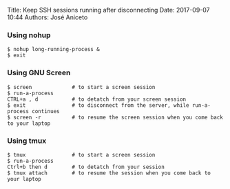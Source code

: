 Title: Keep SSH sessions running after disconnecting
Date: 2017-09-07 10:44
Authors: José Aniceto


### Using nohup

```
$ nohup long-running-process &
$ exit
```

### Using GNU Screen

```
$ screen             # to start a screen session
$ run-a-process
CTRL+a , d           # to detatch from your screen session
$ exit               # to disconnect from the server, while run-a-process continues
$ screen -r          # to resume the screen session when you come back to your laptop
```

### Using tmux
```
$ tmux               # to start a screen session
$ run-a-process
Ctrl+b then d        # to detatch from your session
$ tmux attach        # to resume the session when you come back to your laptop
```
